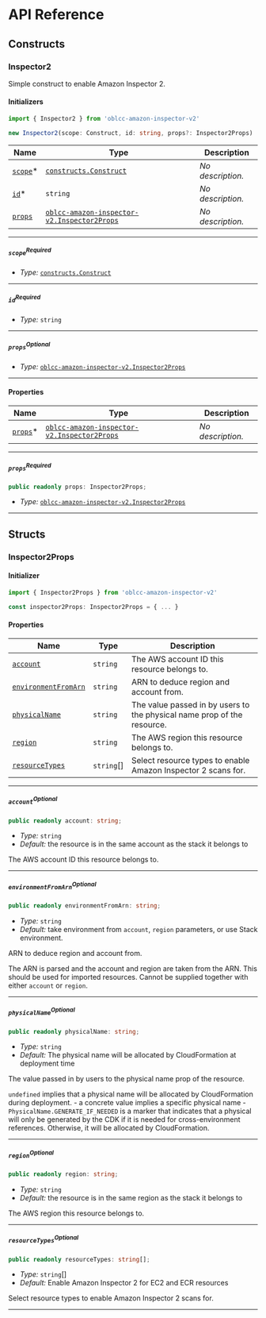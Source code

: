 # API Reference <a name="API Reference" id="api-reference"></a>

## Constructs <a name="Constructs" id="constructs"></a>

### Inspector2 <a name="oblcc-amazon-inspector-v2.Inspector2" id="oblccamazoninspectorv2inspector2"></a>

Simple construct to enable Amazon Inspector 2.

#### Initializers <a name="oblcc-amazon-inspector-v2.Inspector2.Initializer" id="oblccamazoninspectorv2inspector2initializer"></a>

```typescript
import { Inspector2 } from 'oblcc-amazon-inspector-v2'

new Inspector2(scope: Construct, id: string, props?: Inspector2Props)
```

| **Name** | **Type** | **Description** |
| --- | --- | --- |
| [`scope`](#oblccamazoninspectorv2inspector2parameterscope)<span title="Required">*</span> | [`constructs.Construct`](#constructs.Construct) | *No description.* |
| [`id`](#oblccamazoninspectorv2inspector2parameterid)<span title="Required">*</span> | `string` | *No description.* |
| [`props`](#oblccamazoninspectorv2inspector2parameterprops) | [`oblcc-amazon-inspector-v2.Inspector2Props`](#oblcc-amazon-inspector-v2.Inspector2Props) | *No description.* |

---

##### `scope`<sup>Required</sup> <a name="oblcc-amazon-inspector-v2.Inspector2.parameter.scope" id="oblccamazoninspectorv2inspector2parameterscope"></a>

- *Type:* [`constructs.Construct`](#constructs.Construct)

---

##### `id`<sup>Required</sup> <a name="oblcc-amazon-inspector-v2.Inspector2.parameter.id" id="oblccamazoninspectorv2inspector2parameterid"></a>

- *Type:* `string`

---

##### `props`<sup>Optional</sup> <a name="oblcc-amazon-inspector-v2.Inspector2.parameter.props" id="oblccamazoninspectorv2inspector2parameterprops"></a>

- *Type:* [`oblcc-amazon-inspector-v2.Inspector2Props`](#oblcc-amazon-inspector-v2.Inspector2Props)

---



#### Properties <a name="Properties" id="properties"></a>

| **Name** | **Type** | **Description** |
| --- | --- | --- |
| [`props`](#oblccamazoninspectorv2inspector2propertyprops)<span title="Required">*</span> | [`oblcc-amazon-inspector-v2.Inspector2Props`](#oblcc-amazon-inspector-v2.Inspector2Props) | *No description.* |

---

##### `props`<sup>Required</sup> <a name="oblcc-amazon-inspector-v2.Inspector2.property.props" id="oblccamazoninspectorv2inspector2propertyprops"></a>

```typescript
public readonly props: Inspector2Props;
```

- *Type:* [`oblcc-amazon-inspector-v2.Inspector2Props`](#oblcc-amazon-inspector-v2.Inspector2Props)

---


## Structs <a name="Structs" id="structs"></a>

### Inspector2Props <a name="oblcc-amazon-inspector-v2.Inspector2Props" id="oblccamazoninspectorv2inspector2props"></a>

#### Initializer <a name="[object Object].Initializer" id="object-objectinitializer"></a>

```typescript
import { Inspector2Props } from 'oblcc-amazon-inspector-v2'

const inspector2Props: Inspector2Props = { ... }
```

#### Properties <a name="Properties" id="properties"></a>

| **Name** | **Type** | **Description** |
| --- | --- | --- |
| [`account`](#oblccamazoninspectorv2inspector2propspropertyaccount) | `string` | The AWS account ID this resource belongs to. |
| [`environmentFromArn`](#oblccamazoninspectorv2inspector2propspropertyenvironmentfromarn) | `string` | ARN to deduce region and account from. |
| [`physicalName`](#oblccamazoninspectorv2inspector2propspropertyphysicalname) | `string` | The value passed in by users to the physical name prop of the resource. |
| [`region`](#oblccamazoninspectorv2inspector2propspropertyregion) | `string` | The AWS region this resource belongs to. |
| [`resourceTypes`](#oblccamazoninspectorv2inspector2propspropertyresourcetypes) | `string`[] | Select resource types to enable Amazon Inspector 2 scans for. |

---

##### `account`<sup>Optional</sup> <a name="oblcc-amazon-inspector-v2.Inspector2Props.property.account" id="oblccamazoninspectorv2inspector2propspropertyaccount"></a>

```typescript
public readonly account: string;
```

- *Type:* `string`
- *Default:* the resource is in the same account as the stack it belongs to

The AWS account ID this resource belongs to.

---

##### `environmentFromArn`<sup>Optional</sup> <a name="oblcc-amazon-inspector-v2.Inspector2Props.property.environmentFromArn" id="oblccamazoninspectorv2inspector2propspropertyenvironmentfromarn"></a>

```typescript
public readonly environmentFromArn: string;
```

- *Type:* `string`
- *Default:* take environment from `account`, `region` parameters, or use Stack environment.

ARN to deduce region and account from.

The ARN is parsed and the account and region are taken from the ARN. This should be used for imported resources.  Cannot be supplied together with either `account` or `region`.

---

##### `physicalName`<sup>Optional</sup> <a name="oblcc-amazon-inspector-v2.Inspector2Props.property.physicalName" id="oblccamazoninspectorv2inspector2propspropertyphysicalname"></a>

```typescript
public readonly physicalName: string;
```

- *Type:* `string`
- *Default:* The physical name will be allocated by CloudFormation at deployment time

The value passed in by users to the physical name prop of the resource.

`undefined` implies that a physical name will be allocated by    CloudFormation during deployment. - a concrete value implies a specific physical name - `PhysicalName.GENERATE_IF_NEEDED` is a marker that indicates that a physical will only be generated    by the CDK if it is needed for cross-environment references. Otherwise, it will be allocated by CloudFormation.

---

##### `region`<sup>Optional</sup> <a name="oblcc-amazon-inspector-v2.Inspector2Props.property.region" id="oblccamazoninspectorv2inspector2propspropertyregion"></a>

```typescript
public readonly region: string;
```

- *Type:* `string`
- *Default:* the resource is in the same region as the stack it belongs to

The AWS region this resource belongs to.

---

##### `resourceTypes`<sup>Optional</sup> <a name="oblcc-amazon-inspector-v2.Inspector2Props.property.resourceTypes" id="oblccamazoninspectorv2inspector2propspropertyresourcetypes"></a>

```typescript
public readonly resourceTypes: string[];
```

- *Type:* `string`[]
- *Default:* Enable Amazon Inspector 2 for EC2 and ECR resources

Select resource types to enable Amazon Inspector 2 scans for.

---



